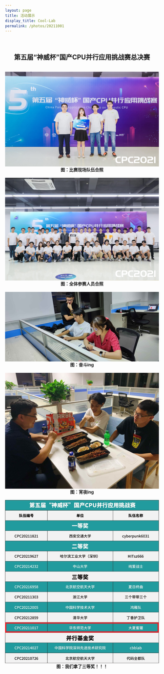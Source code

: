 ```yaml
---
layout: page
title: 活动展示
display_title: Cool-Lab
permalink: /photos/20211001
---
```

<br/>

<center><h2>第五届“神威杯”国产CPU并行应用挑战赛总决赛</h2></center>

<br/>
<img src="../imgs/cpc2021/duiwuhezhao.jpg" align="center" />

<center><strong>图：比赛现场队伍合照</strong></center>
<br/>
<img src="../imgs/cpc2021/quanbuhezhao.jpg" align="center" />

<center><strong>图：全体参赛人员合照</strong></center>
<br/>
<img src="../imgs/cpc2021/deadline.jpg" align="center" />

<center><strong>图：奋斗ing</strong></center>
<br/>
<img src="../imgs/cpc2021/shaokao.jpg" align="center" />

<center><strong>图：宵夜ing</strong></center>
<br/>
<img src="../imgs/cpc2021/%E5%BE%AE%E4%BF%A1%E5%9B%BE%E7%89%87_20211008132957.jpg" align="center" />
<center><strong>图：我们拿了三等奖！！！</strong></center>
<br/>
<br/>
<br/>
